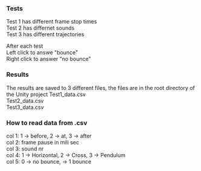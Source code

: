 ### Tests
Test 1 has different frame stop times  
Test 2 has differnet sounds  
Test 3 has different trajectories  

After each test  
Left click to answe "bounce"  
Right click to answer "no bounce"  

### Results  
The results are saved to 3 different files, the files are in the root directory of the Unity project
Test1_data.csv  
Test2_data.csv  
Test3_data.csv  

### How to read data from .csv
col 1: 1 -> before, 2 -> at, 3 -> after  
col 2: frame pause in mili sec  
col 3: sound nr  
col 4: 1 -> Horizontal, 2 -> Cross, 3 -> Pendulum  
col 5: 0 -> no bounce, -> 1 bounce   
